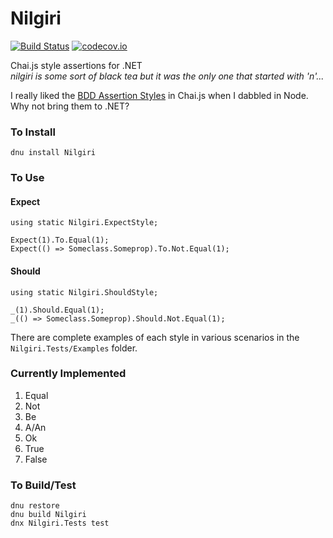 # Nilgiri
[![Build Status](https://travis-ci.org/brycekbargar/Nilgiri.svg)](https://travis-ci.org/brycekbargar/Nilgiri) [![codecov.io](http://codecov.io/github/brycekbargar/Nilgiri/coverage.svg?branch=master)](http://codecov.io/github/brycekbargar/Nilgiri?branch=master)

Chai.js style assertions for .NET  
*nilgiri is some sort of black tea but it was the only one that started with 'n'...*

I really liked the [BDD Assertion Styles](http://chaijs.com/api/bdd/) in Chai.js when I dabbled in Node.  
Why not bring them to .NET?

### To Install ###
`dnu install Nilgiri`

### To Use ###
#### Expect ####
```
using static Nilgiri.ExpectStyle;

Expect(1).To.Equal(1);
Expect(() => Someclass.Someprop).To.Not.Equal(1);
```

#### Should ####
```
using static Nilgiri.ShouldStyle;

_(1).Should.Equal(1);
_(() => Someclass.Someprop).Should.Not.Equal(1);
```

There are complete examples of each style in various scenarios in the `Nilgiri.Tests/Examples` folder.

### Currently Implemented ###
1. Equal
1. Not
1. Be
1. A/An
1. Ok
1. True
1. False

### To Build/Test ###
```
dnu restore
dnu build Nilgiri
dnx Nilgiri.Tests test
```
